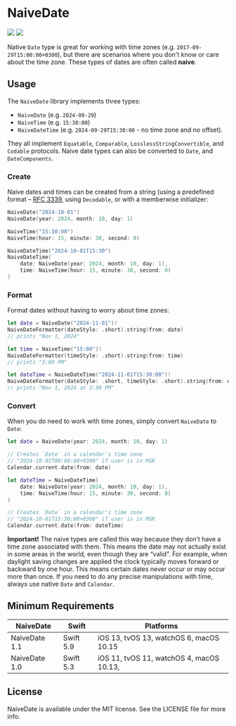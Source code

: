 #  NaiveDate

<p align="left">
<img src="https://img.shields.io/cocoapods/p/NaiveDate.svg?style=flat)">
<a href="https://github.com/kean/NaiveDate/actions/workflows/ci.yml"><img src="https://github.com/kean/NaiveDate/actions/workflows/ci.yml/badge.svg"></a>
</p>

Native `Date` type is great for working with time zones (e.g. `2017-09-29T15:00:00+0300`), but there are scenarios where you don't know or care about the time zone. These types of dates are often called **naive**.


## Usage

The `NaiveDate` library implements three types:

- `NaiveDate` (e.g. `2024-09-29`)
- `NaiveTime` (e.g. `15:30:00`)
- `NaiveDateTime` (e.g. `2024-09-29T15:30:00` - no time zone and no offset).

They all implement `Equatable`, `Comparable`, `LosslessStringConvertible`, and `Codable` protocols. Naive date types can also be converted to `Date`, and `DateComponents`.

### Create

Naive dates and times can be created from a string (using a predefined format – [RFC 3339](https://datatracker.ietf.org/doc/html/rfc3339#section-5.6), using `Decodable`, or with a memberwise initializer:

```swift
NaiveDate("2024-10-01")
NaiveDate(year: 2024, month: 10, day: 1)

NaiveTime("15:30:00")
NaiveTime(hour: 15, minute: 30, second: 0)

NaiveDateTime("2024-10-01T15:30")
NaiveDateTime(
    date: NaiveDate(year: 2024, month: 10, day: 1),
    time: NaiveTime(hour: 15, minute: 30, second: 0)
)
```

### Format

Format dates without having to worry about time zones:

```swift
let date = NaiveDate("2024-11-01")!
NaiveDateFormatter(dateStyle: .short).string(from: date)
// prints "Nov 1, 2024"

let time = NaiveTime("15:00")!
NaiveDateFormatter(timeStyle: .short).string(from: time)
// prints "3:00 PM"

let dateTime = NaiveDateTime("2024-11-01T15:30:00")!
NaiveDateFormatter(dateStyle: .short, timeStyle: .short).string(from: dateTime)
// prints "Nov 1, 2024 at 3:30 PM"
```

### Convert

When you do need to work with time zones, simply convert `NaiveDate` to `Date`:

```swift
let date = NaiveDate(year: 2024, month: 10, day: 1)

// Creates `Date` in a calendar's time zone
// "2024-10-01T00:00:00+0300" if user is in MSK
Calendar.current.date(from: date)
```

```swift
let dateTime = NaiveDateTime(
    date: NaiveDate(year: 2024, month: 10, day: 1),
    time: NaiveTime(hour: 15, minute: 30, second: 0)
)

// Creates `Date` in a calendar's time zone
// "2024-10-01T15:30:00+0300" if user is in MSK
Calendar.current.date(from: dateTime)
```

**Important!** The naive types are called this way because they don’t have a time zone associated with them. This means the date may not actually exist in some areas in the world, even though they are “valid”. For example, when daylight saving changes are applied the clock typically moves forward or backward by one hour. This means certain dates never occur or may occur more than once. If you need to do any precise manipulations with time, always use native `Date` and `Calendar`.

## Minimum Requirements

| NaiveDate            | Swift            | Platforms                                  |
|----------------------|------------------|--------------------------------------------|
| NaiveDate 1.1        | Swift 5.9        | iOS 13, tvOS 13, watchOS 6, macOS 10.15    |
| NaiveDate 1.0        | Swift 5.3        | iOS 11, tvOS 11, watchOS 4, macOS 10.13,   |

## License

NaiveDate is available under the MIT license. See the LICENSE file for more info.
